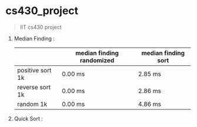 # cs430_project

> IIT cs430 project

1. Median Finding :
   
   |                  | median finding randomized | median finding sort |
   | ---------------- | ------------------------- | ------------------- |
   | positive sort 1k | 0.00 ms                   | 2.85 ms             |
   | reverse sort 1k  | 0.00 ms                   | 2.86 ms             |
   | random 1k        | 0.00 ms                   | 4.86 ms             |

2. Quick Sort :
